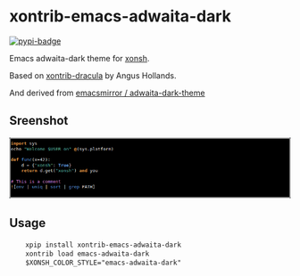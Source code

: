 # xontrib-emacs-adwaita-dark
[![pypi-badge][]][pypi] 

[pypi-badge]: https://img.shields.io/pypi/v/xontrib-emacs-adwaita-dark
[pypi]: https://pypi.org/project/xontrib-emacs-adwaita-dark

Emacs adwaita-dark theme for [xonsh](https://xon.sh).

Based on [xontrib-dracula](https://github.com/agoose77/xontrib-dracula) 
by Angus Hollands.

And derived from [emacsmirror / adwaita-dark-theme](https://github.com/emacsmirror/adwaita-dark-theme)

Sreenshot
---------

![emacs-adwaita-dark](screenshot.png "Emacs adwaita-dark preview")

Usage
-----

```console
    xpip install xontrib-emacs-adwaita-dark
    xontrib load emacs-adwaita-dark
    $XONSH_COLOR_STYLE="emacs-adwaita-dark"
```
